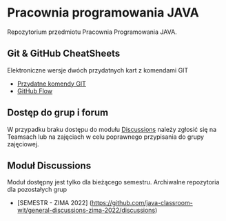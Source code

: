 # Pracownia programowania JAVA

Repozytorium przedmiotu Pracownia Programowania JAVA. 

## Git & GitHub CheatSheets 
Elektroniczne wersje dwóch przydatnych kart z komendami GIT

* [Przydatne komendy GIT](../main/git-cheat-sheet-education.pdf)
* [GitHub Flow](../main/github-flow-cheatsheet.pdf)

## Dostęp do grup i forum
W przypadku braku dostępu do modułu [Discussions](https://github.com/orgs/java-classroom-wit/discussions) należy zgłosić się na Teamsach lub na zajęciach w celu poprawnego przypisania do grupy zajęciowej. 


## Moduł Discussions
Moduł dostępny jest tylko dla bieżącego semestru. 
Archiwalne repozytoria dla pozostałych grup 
* [SEMESTR - ZIMA 2022] (https://github.com/java-classroom-wit/general-discussions-zima-2022/discussions)
